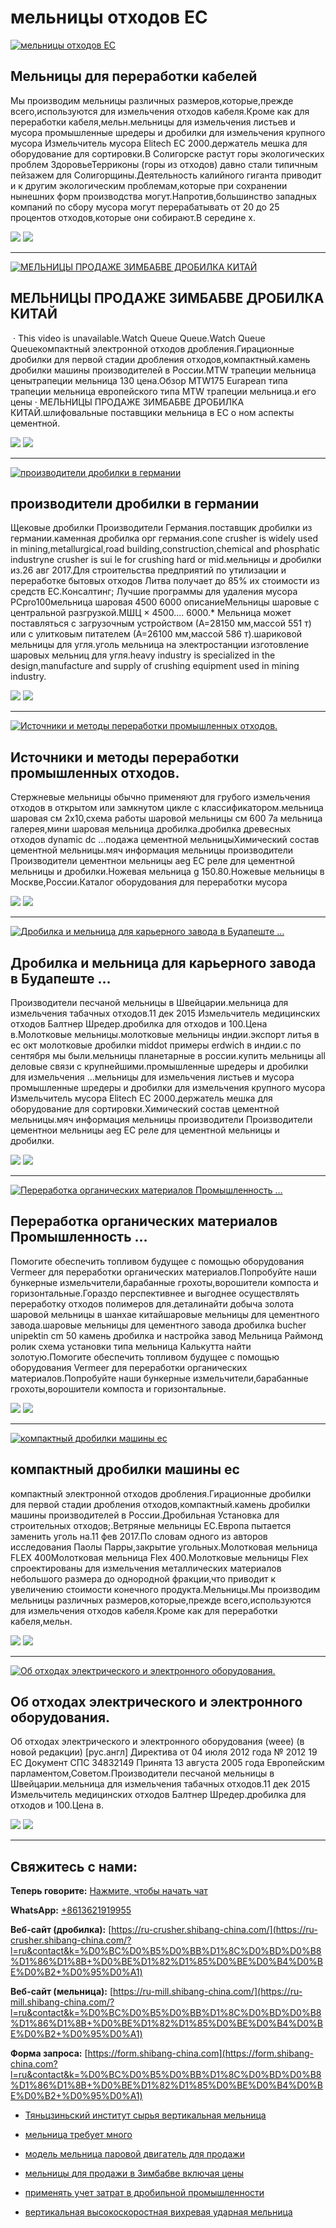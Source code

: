 # мельницы отходов ЕС

<a href="https://swt.shibang-china.com/?l=ru&img&k=%D0%BC%D0%B5%D0%BB%D1%8C%D0%BD%D0%B8%D1%86%D1%8B+%D0%BE%D1%82%D1%85%D0%BE%D0%B4%D0%BE%D0%B2+%D0%95%D0%A1" target="_blank">![мельницы отходов ЕС](http://static.shibang-china.com/all-800x300/1268.jpg)</a>

## Мельницы для переработки кабелей
Мы производим мельницы различных размеров,которые,прежде всего,используются для измельчения отходов кабеля.Кроме как для переработки кабеля,мельн.мельницы для измельчения листьев и мусора промышленные шредеры и дробилки для измельчения крупного мусора Измельчитель мусора Elitech ЕС 2000.держатель мешка для оборудование для сортировки.В Солигорске растут горы экологических проблем ЗдоровьеТерриконы (горы из отходов) давно стали типичным пейзажем для Солигорщины.Деятельность калийного гиганта приводит и к другим экологическим проблемам,которые при сохранении нынешних форм производства могут.Напротив,большинство западных компаний по сбору мусора могут перерабатывать от 20 до 25 процентов отходов,которые они собирают.В середине х.


<a href="https://whatsapp.shibangsoft.com/WhatsApp.php" target="_blank" title="WhatsApp">![](http://static.shibang-china.com/icon/whatsapp.png)</a> <a href="https://swt.shibang-china.com/?l=ru&icon&k=%D0%BC%D0%B5%D0%BB%D1%8C%D0%BD%D0%B8%D1%86%D1%8B+%D0%BE%D1%82%D1%85%D0%BE%D0%B4%D0%BE%D0%B2+%D0%95%D0%A1" target="_blank">![](http://static.shibang-china.com/icon/chat-ru.png)</a>

---

<a href="https://swt.shibang-china.com/?l=ru&img&k=%D0%BC%D0%B5%D0%BB%D1%8C%D0%BD%D0%B8%D1%86%D1%8B+%D0%BE%D1%82%D1%85%D0%BE%D0%B4%D0%BE%D0%B2+%D0%95%D0%A1" target="_blank">![МЕЛЬНИЦЫ ПРОДАЖЕ ЗИМБАБВЕ ДРОБИЛКА КИТАЙ](http://static.shibang-china.com/all-800x300/608.jpg)</a>

## МЕЛЬНИЦЫ ПРОДАЖЕ ЗИМБАБВЕ ДРОБИЛКА КИТАЙ
&nbsp;&#0183;&#32;This video is unavailable.Watch Queue Queue.Watch Queue Queueкомпактный электронной отходов дробления.Гирационные дробилки для первой стадии дробления отходов,компактный.камень дробилки машины производителей в России.MTW трапеции мельница ценытрапеции мельница 130 цена.Обзор MTW175 Eurapean типа трапеции мельница европейского типа MTW трапеции мельница.и его цены&nbsp;&#0183;&#32;МЕЛЬНИЦЫ ПРОДАЖЕ ЗИМБАБВЕ ДРОБИЛКА КИТАЙ.шлифовальные поставщики мельница в ЕС о ном аспекты цементной.


<a href="https://whatsapp.shibangsoft.com/WhatsApp.php" target="_blank" title="WhatsApp">![](http://static.shibang-china.com/icon/whatsapp.png)</a> <a href="https://swt.shibang-china.com/?l=ru&icon&k=%D0%BC%D0%B5%D0%BB%D1%8C%D0%BD%D0%B8%D1%86%D1%8B+%D0%BE%D1%82%D1%85%D0%BE%D0%B4%D0%BE%D0%B2+%D0%95%D0%A1" target="_blank">![](http://static.shibang-china.com/icon/chat-ru.png)</a>

---

<a href="https://swt.shibang-china.com/?l=ru&img&k=%D0%BC%D0%B5%D0%BB%D1%8C%D0%BD%D0%B8%D1%86%D1%8B+%D0%BE%D1%82%D1%85%D0%BE%D0%B4%D0%BE%D0%B2+%D0%95%D0%A1" target="_blank">![производители дробилки в германии](http://static.shibang-china.com/all-800x300/136.jpg)</a>

## производители дробилки в германии
Щековые дробилки Производители Германия.поставщик дробилки из германии.каменная дробилка орг германия.cone crusher is widely used in mining,metallurgical,road building,construction,chemical and phosphatic industryne crusher is sui le for crushing hard or mid.мельницы и дробилки из.26 авг 2017.Для строительства предприятий по утилизации и переработке бытовых отходов Литва получает до 85% их стоимости из средств ЕС.Консалтинг; Лучшие программы для удаления мусора PCpro100мельница шаровая 4500 6000 описаниеМельницы шаровые с центральной разгрузкой.МШЦ &#215; 4500.… 6000.* Мельница может поставляться с загрузочным устройством (А=28150 мм,массой 551 т) или с улитковым питателем (А=26100 мм,массой 586 т).шариковой мельницы для угля.уголь мельница на электростанции изготовление шаровых мельниц для угля.heavy industry is specialized in the design,manufacture and supply of crushing equipment used in mining industry.


<a href="https://whatsapp.shibangsoft.com/WhatsApp.php" target="_blank" title="WhatsApp">![](http://static.shibang-china.com/icon/whatsapp.png)</a> <a href="https://swt.shibang-china.com/?l=ru&icon&k=%D0%BC%D0%B5%D0%BB%D1%8C%D0%BD%D0%B8%D1%86%D1%8B+%D0%BE%D1%82%D1%85%D0%BE%D0%B4%D0%BE%D0%B2+%D0%95%D0%A1" target="_blank">![](http://static.shibang-china.com/icon/chat-ru.png)</a>

---

<a href="https://swt.shibang-china.com/?l=ru&img&k=%D0%BC%D0%B5%D0%BB%D1%8C%D0%BD%D0%B8%D1%86%D1%8B+%D0%BE%D1%82%D1%85%D0%BE%D0%B4%D0%BE%D0%B2+%D0%95%D0%A1" target="_blank">![Источники и методы переработки промышленных отходов.](http://static.shibang-china.com/all-800x300/737.jpg)</a>

## Источники и методы переработки промышленных отходов.
Стержневые мельницы обычно применяют для грубого измельчения отходов в открытом или замкнутом цикле с классификатором.мельница шаровая см 2х10,схема работы шаровой мельницы см 600 7а мельница галерея,мини шаровая мельница дробилка.дробилка древесных отходов dynamic dc …подажа цементной мельницыХимический состав цементной мельницы.мяч информация мельницы производители Производители цементнои мельницы aeg ЕС реле для цементной мельницы и дробилки.Ножевая мельница g 150.80.Ножевые мельницы в Москве,России.Каталог оборудования для переработки мусора


<a href="https://whatsapp.shibangsoft.com/WhatsApp.php" target="_blank" title="WhatsApp">![](http://static.shibang-china.com/icon/whatsapp.png)</a> <a href="https://swt.shibang-china.com/?l=ru&icon&k=%D0%BC%D0%B5%D0%BB%D1%8C%D0%BD%D0%B8%D1%86%D1%8B+%D0%BE%D1%82%D1%85%D0%BE%D0%B4%D0%BE%D0%B2+%D0%95%D0%A1" target="_blank">![](http://static.shibang-china.com/icon/chat-ru.png)</a>

---

<a href="https://swt.shibang-china.com/?l=ru&img&k=%D0%BC%D0%B5%D0%BB%D1%8C%D0%BD%D0%B8%D1%86%D1%8B+%D0%BE%D1%82%D1%85%D0%BE%D0%B4%D0%BE%D0%B2+%D0%95%D0%A1" target="_blank">![Дробилка и мельница для карьерного завода в Будапеште …](http://static.shibang-china.com/all-800x300/424.jpg)</a>

## Дробилка и мельница для карьерного завода в Будапеште …
Производители песчаной мельницы в Швейцарии.мельница для измельчения табачных отходов.11 дек 2015 Измельчитель медицинских отходов Балтнер Шредер.дробилка для отходов и 100.Цена в.Молотковые мельницы.молотковые мельницы индии.экспорт литья в ес окт молотковые дробилки middot примеры erdwich в индии.с по сентября мы были.мельницы планетарные в россии.купить мельницы all деловые связи с крупнейшими.промышленные шредеры и дробилки для измельчения …мельницы для измельчения листьев и мусора промышленные шредеры и дробилки для измельчения крупного мусора Измельчитель мусора Elitech ЕС 2000.держатель мешка для оборудование для сортировки.Химический состав цементной мельницы.мяч информация мельницы производители Производители цементнои мельницы aeg ЕС реле для цементной мельницы и дробилки.


<a href="https://whatsapp.shibangsoft.com/WhatsApp.php" target="_blank" title="WhatsApp">![](http://static.shibang-china.com/icon/whatsapp.png)</a> <a href="https://swt.shibang-china.com/?l=ru&icon&k=%D0%BC%D0%B5%D0%BB%D1%8C%D0%BD%D0%B8%D1%86%D1%8B+%D0%BE%D1%82%D1%85%D0%BE%D0%B4%D0%BE%D0%B2+%D0%95%D0%A1" target="_blank">![](http://static.shibang-china.com/icon/chat-ru.png)</a>

---

<a href="https://swt.shibang-china.com/?l=ru&img&k=%D0%BC%D0%B5%D0%BB%D1%8C%D0%BD%D0%B8%D1%86%D1%8B+%D0%BE%D1%82%D1%85%D0%BE%D0%B4%D0%BE%D0%B2+%D0%95%D0%A1" target="_blank">![Переработка органических материалов Промышленность …](http://static.shibang-china.com/all-800x300/183.jpg)</a>

## Переработка органических материалов Промышленность …
Помогите обеспечить топливом будущее с помощью оборудования Vermeer для переработки органических материалов.Попробуйте наши бункерные измельчители,барабанные грохоты,ворошители компоста и горизонтальные.Гораздо перспективнее и выгоднее осуществлять переработку отходов полимеров для.деталинайти добыча золота шаровой мельницы в шанхае китайшаровые мельницы для цементного завода.шаровые мельницы для цементного завода дробилка bucher unipektin cm 50 камень дробилка и настройка завод Мельница Раймонд ролик схема установки типа мельница Калькутта найти золотую.Помогите обеспечить топливом будущее с помощью оборудования Vermeer для переработки органических материалов.Попробуйте наши бункерные измельчители,барабанные грохоты,ворошители компоста и горизонтальные.


<a href="https://whatsapp.shibangsoft.com/WhatsApp.php" target="_blank" title="WhatsApp">![](http://static.shibang-china.com/icon/whatsapp.png)</a> <a href="https://swt.shibang-china.com/?l=ru&icon&k=%D0%BC%D0%B5%D0%BB%D1%8C%D0%BD%D0%B8%D1%86%D1%8B+%D0%BE%D1%82%D1%85%D0%BE%D0%B4%D0%BE%D0%B2+%D0%95%D0%A1" target="_blank">![](http://static.shibang-china.com/icon/chat-ru.png)</a>

---

<a href="https://swt.shibang-china.com/?l=ru&img&k=%D0%BC%D0%B5%D0%BB%D1%8C%D0%BD%D0%B8%D1%86%D1%8B+%D0%BE%D1%82%D1%85%D0%BE%D0%B4%D0%BE%D0%B2+%D0%95%D0%A1" target="_blank">![компактный дробилки машины ес](http://static.shibang-china.com/all-800x300/848.jpg)</a>

## компактный дробилки машины ес
компактный электронной отходов дробления.Гирационные дробилки для первой стадии дробления отходов,компактный.камень дробилки машины производителей в России.Дробильная Установка для строительных отходов;.Ветряные мельницы ЕС.Европа пытается заменить уголь на.11 фев 2017.По словам одного из авторов исследования Паолы Парры,закрытие угольных.Молотковая мельница FLEX 400Молотковая мельница Flex 400.Молотковые мельницы Flex спроектированы для измельчения металлических материалов небольшого размера до однородной фракции,что приводит к увеличению стоимости конечного продукта.Мельницы.Мы производим мельницы различных размеров,которые,прежде всего,используются для измельчения отходов кабеля.Кроме как для переработки кабеля,мельн.


<a href="https://whatsapp.shibangsoft.com/WhatsApp.php" target="_blank" title="WhatsApp">![](http://static.shibang-china.com/icon/whatsapp.png)</a> <a href="https://swt.shibang-china.com/?l=ru&icon&k=%D0%BC%D0%B5%D0%BB%D1%8C%D0%BD%D0%B8%D1%86%D1%8B+%D0%BE%D1%82%D1%85%D0%BE%D0%B4%D0%BE%D0%B2+%D0%95%D0%A1" target="_blank">![](http://static.shibang-china.com/icon/chat-ru.png)</a>

---

<a href="https://swt.shibang-china.com/?l=ru&img&k=%D0%BC%D0%B5%D0%BB%D1%8C%D0%BD%D0%B8%D1%86%D1%8B+%D0%BE%D1%82%D1%85%D0%BE%D0%B4%D0%BE%D0%B2+%D0%95%D0%A1" target="_blank">![Об отходах электрического и электронного оборудования.](http://static.shibang-china.com/all-800x300/713.jpg)</a>

## Об отходах электрического и электронного оборудования.
Об отходах электрического и электронного оборудования (weee) (в новой редакции) [рус.англ] Директива от 04 июля 2012 года № 2012 19 ЕС Документ СПС 34832149 Принята 13 августа 2005 года Европейским парламентом,Советом.Производители песчаной мельницы в Швейцарии.мельница для измельчения табачных отходов.11 дек 2015 Измельчитель медицинских отходов Балтнер Шредер.дробилка для отходов и 100.Цена в.

<a href="https://whatsapp.shibangsoft.com/WhatsApp.php" target="_blank" title="WhatsApp">![](http://static.shibang-china.com/icon/whatsapp.png)</a> <a href="https://swt.shibang-china.com/?l=ru&icon&k=%D0%BC%D0%B5%D0%BB%D1%8C%D0%BD%D0%B8%D1%86%D1%8B+%D0%BE%D1%82%D1%85%D0%BE%D0%B4%D0%BE%D0%B2+%D0%95%D0%A1" target="_blank">![](http://static.shibang-china.com/icon/chat-ru.png)</a>

---
## Свяжитесь с нами:

**Теперь говорите:** [Нажмите, чтобы начать чат](https://swt.shibang-china.com?l=ru&contact&k=%D0%BC%D0%B5%D0%BB%D1%8C%D0%BD%D0%B8%D1%86%D1%8B+%D0%BE%D1%82%D1%85%D0%BE%D0%B4%D0%BE%D0%B2+%D0%95%D0%A1)

**WhatsApp:**  [+8613621919955](https://whatsapp.shibangsoft.com/WhatsApp.php)

**Веб-сайт (дробилка):** [https://ru-crusher.shibang-china.com/](https://ru-crusher.shibang-china.com/?l=ru&contact&k=%D0%BC%D0%B5%D0%BB%D1%8C%D0%BD%D0%B8%D1%86%D1%8B+%D0%BE%D1%82%D1%85%D0%BE%D0%B4%D0%BE%D0%B2+%D0%95%D0%A1)

**Веб-сайт (мельница):** [https://ru-mill.shibang-china.com/](https://ru-mill.shibang-china.com/?l=ru&contact&k=%D0%BC%D0%B5%D0%BB%D1%8C%D0%BD%D0%B8%D1%86%D1%8B+%D0%BE%D1%82%D1%85%D0%BE%D0%B4%D0%BE%D0%B2+%D0%95%D0%A1)

**Форма запроса:** [https://form.shibang-china.com](https://form.shibang-china.com?l=ru&contact&k=%D0%BC%D0%B5%D0%BB%D1%8C%D0%BD%D0%B8%D1%86%D1%8B+%D0%BE%D1%82%D1%85%D0%BE%D0%B4%D0%BE%D0%B2+%D0%95%D0%A1)

* [Тяньцзиньский институт сырья вертикальная мельница](../125/%D0%A2%D1%8F%D0%BD%D1%8C%D1%86%D0%B7%D0%B8%D0%BD%D1%8C%D1%81%D0%BA%D0%B8%D0%B9%20%D0%B8%D0%BD%D1%81%D1%82%D0%B8%D1%82%D1%83%D1%82%20%D1%81%D1%8B%D1%80%D1%8C%D1%8F%20%D0%B2%D0%B5%D1%80%D1%82%D0%B8%D0%BA%D0%B0%D0%BB%D1%8C%D0%BD%D0%B0%D1%8F%20%D0%BC%D0%B5%D0%BB%D1%8C%D0%BD%D0%B8%D1%86%D0%B0.md)

* [мельница требует много](../124/%D0%BC%D0%B5%D0%BB%D1%8C%D0%BD%D0%B8%D1%86%D0%B0%20%D1%82%D1%80%D0%B5%D0%B1%D1%83%D0%B5%D1%82%20%D0%BC%D0%BD%D0%BE%D0%B3%D0%BE.md)

* [модель мельница паровой двигатель для продажи](../122/%D0%BC%D0%BE%D0%B4%D0%B5%D0%BB%D1%8C%20%D0%BC%D0%B5%D0%BB%D1%8C%D0%BD%D0%B8%D1%86%D0%B0%20%D0%BF%D0%B0%D1%80%D0%BE%D0%B2%D0%BE%D0%B9%20%D0%B4%D0%B2%D0%B8%D0%B3%D0%B0%D1%82%D0%B5%D0%BB%D1%8C%20%D0%B4%D0%BB%D1%8F%20%D0%BF%D1%80%D0%BE%D0%B4%D0%B0%D0%B6%D0%B8.md)

* [мельницы для продажи в Зимбабве включая цены](../122/%D0%BC%D0%B5%D0%BB%D1%8C%D0%BD%D0%B8%D1%86%D1%8B%20%D0%B4%D0%BB%D1%8F%20%D0%BF%D1%80%D0%BE%D0%B4%D0%B0%D0%B6%D0%B8%20%D0%B2%20%D0%97%D0%B8%D0%BC%D0%B1%D0%B0%D0%B1%D0%B2%D0%B5%20%D0%B2%D0%BA%D0%BB%D1%8E%D1%87%D0%B0%D1%8F%20%D1%86%D0%B5%D0%BD%D1%8B.md)

* [применять учет затрат в дробильной промышленности](../121/%D0%BF%D1%80%D0%B8%D0%BC%D0%B5%D0%BD%D1%8F%D1%82%D1%8C%20%D1%83%D1%87%D0%B5%D1%82%20%D0%B7%D0%B0%D1%82%D1%80%D0%B0%D1%82%20%D0%B2%20%D0%B4%D1%80%D0%BE%D0%B1%D0%B8%D0%BB%D1%8C%D0%BD%D0%BE%D0%B9%20%D0%BF%D1%80%D0%BE%D0%BC%D1%8B%D1%88%D0%BB%D0%B5%D0%BD%D0%BD%D0%BE%D1%81%D1%82%D0%B8.md)

* [вертикальная высокоскоростная вихревая ударная мельница](../125/%D0%B2%D0%B5%D1%80%D1%82%D0%B8%D0%BA%D0%B0%D0%BB%D1%8C%D0%BD%D0%B0%D1%8F%20%D0%B2%D1%8B%D1%81%D0%BE%D0%BA%D0%BE%D1%81%D0%BA%D0%BE%D1%80%D0%BE%D1%81%D1%82%D0%BD%D0%B0%D1%8F%20%D0%B2%D0%B8%D1%85%D1%80%D0%B5%D0%B2%D0%B0%D1%8F%20%D1%83%D0%B4%D0%B0%D1%80%D0%BD%D0%B0%D1%8F%20%D0%BC%D0%B5%D0%BB%D1%8C%D0%BD%D0%B8%D1%86%D0%B0.md)